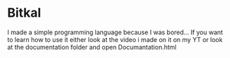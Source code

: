 # Bitkal
I made a simple programming language because I was bored...
If you want to learn how to use it either look at the video i 
made on it on my YT or look at the documentation folder
and open Documantation.html

